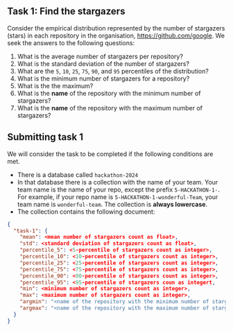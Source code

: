 ## Task 1: Find the stargazers
Consider the empirical distribution represented by the number of stargazers (stars) in each repository in the organisation, https://github.com/google.
We seek the answers to the following questions:
1. What is the average number of stargazers per repository?
2. What is the standard deviation of the number of stargazers?
3.  What are the `5`, `10`, `25`, `75`, `90`, and `95` percentiles of the distribution?
4. What is the minimum number of stargazers for a repository?
5. What is the the maximum?
6. What is the **name** of the repository with the minimum number of stargazers?
7. What is the **name** of the repository with the maximum number of stargazers? 


## Submitting task 1
We will consider the task to be completed if the following conditions are met.
- There is a database called `hackathon-2024`
- In that database there is a collection with the name of your team. Your team name is the name of your repo, except the prefix `5-HACKATHON-1-`. For example, if your repo name is `5-HACKATHON-1-wonderful-Team`, your team name is `wonderful-team`. The collection is **always lowercase**.
- The collection contains the following document:
```json
{
  "task-1": {
    "mean": <mean number of stargazers count as float>,
    "std": <standard deviation of stargazers count as float>,
    "percentile_5": <5-percentile of stargazers count as integer>,
    "percentile_10": <10-percentile of stargazers count as integer>,
    "percentile_25": <25-percentile of stargazers count as integer>,
    "percentile_75": <75-percentile of stargazers count as integer>,
    "percentile_90": <90-percentile of stargazers count as integer>,
    "percentile_95": <95-percentile of stargazers coun as integert,
    "min": <minimum number of stargazers count as integer>,
    "max": <maximum number of stargazers count as integer>,
    "argmin": "<name of the repository with the minimum number of stargazers>",
    "argmax": "<name of the repository with the maximum number of stargazers>"
  }
}
```
